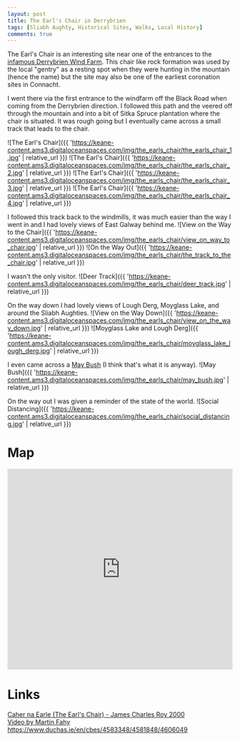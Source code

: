 ```yaml
---
layout: post
title: The Earl's Chair in Derrybrien
tags: [Sliabh Aughty, Historical Sites, Walks, Local History]
comments: true
---
```

The Earl's Chair is an interesting site near one of the entrances to the [infamous Derrybrien Wind Farm](https://www.agriland.ie/farming-news/derrybrien-wind-farm-how-it-all-went-wrong/). This chair like rock formation was used by the local "gentry" as a resting spot when they were hunting in the mountain (hence the name) but the site may also be one of the earliest coronation sites in Connacht.

I went there via the first entrance to the windfarm off the Black Road when coming from the Derrybrien direction. I followed this path and the veered off through the mountain and into a bit of Sitka Spruce plantation where the chair is situated. It was rough going but I eventually came across a small track that leads to the chair.

![The Earl's Chair]({{ 'https://keane-content.ams3.digitaloceanspaces.com/img/the_earls_chair/the_earls_chair_1.jpg' | relative_url }})
![The Earl's Chair]({{ 'https://keane-content.ams3.digitaloceanspaces.com/img/the_earls_chair/the_earls_chair_2.jpg' | relative_url }})
![The Earl's Chair]({{ 'https://keane-content.ams3.digitaloceanspaces.com/img/the_earls_chair/the_earls_chair_3.jpg' | relative_url }})
![The Earl's Chair]({{ 'https://keane-content.ams3.digitaloceanspaces.com/img/the_earls_chair/the_earls_chair_4.jpg' | relative_url }})

I followed this track back to the windmills, it was much easier than the way I went in and I had lovely views of East Galway behind me.
![View on the Way to the Chair]({{ 'https://keane-content.ams3.digitaloceanspaces.com/img/the_earls_chair/view_on_way_to_chair.jpg' | relative_url }})
![On the Way Out]({{ 'https://keane-content.ams3.digitaloceanspaces.com/img/the_earls_chair/the_track_to_the_chair.jpg' | relative_url }})

I wasn't the only visitor.
![Deer Track]({{ 'https://keane-content.ams3.digitaloceanspaces.com/img/the_earls_chair/deer_track.jpg' | relative_url }})

On the way down I had lovely views of Lough Derg, Moyglass Lake, and around the Sliabh Aughties. 
![View on the Way Down]({{ 'https://keane-content.ams3.digitaloceanspaces.com/img/the_earls_chair/view_on_the_way_down.jpg' | relative_url }})
![Moyglass Lake and Lough Derg]({{ 'https://keane-content.ams3.digitaloceanspaces.com/img/the_earls_chair/moyglass_lake_lough_derg.jpg' | relative_url }})

I even came across a [May Bush](https://thefadingyear.wordpress.com/2020/04/29/the-may-bush-tradition-in-ireland/) (I think that's what it is anyway).
![May Bush]({{ 'https://keane-content.ams3.digitaloceanspaces.com/img/the_earls_chair/may_bush.jpg' | relative_url }})

On the way out I was given a reminder of the state of the world.
![Social Distancing]({{ 'https://keane-content.ams3.digitaloceanspaces.com/img/the_earls_chair/social_distancing.jpg' | relative_url }})

# Map
<iframe width="100%" width="600" height="450" frameborder="0" style="border:0" src="https://www.google.com/maps/embed/v1/place?q=53.098740,-8.574944&amp;key=AIzaSyBVNC6dbEIPRjV2os7cRJfSaEh7WLjx9ZQ&maptype=satellite"></iframe>

# Links
[Caher na Earle (The Earl's Chair) - James Charles Roy 2000](https://www.jstor.org/stable/25550230)  
[Video by Martin Fahy](https://www.facebook.com/permalink.php?story_fbid=790156011733973&id=322374765178769)
https://www.duchas.ie/en/cbes/4583348/4581848/4606049